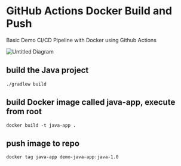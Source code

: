 # GitHub Actions Docker Build and Push
Basic Demo CI/CD Pipeline with Docker using Github Actions

![Untitled Diagram](https://user-images.githubusercontent.com/67249292/201534930-25fe655a-7f7b-4d3e-b52c-be3ffab60612.jpg)

## build the Java project

    ./gradlew build

## build Docker image called java-app, execute from root

    docker build -t java-app .
    
## push image to repo 

    docker tag java-app demo-java-app:java-1.0
    
